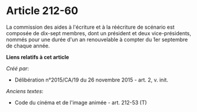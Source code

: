 # Article 212-60

La commission des aides à l'écriture et à la réécriture de scénario est composée de dix-sept membres, dont un président et
deux vice-présidents, nommés pour une durée d'un an renouvelable à compter du 1er septembre de chaque année.

**Liens relatifs à cet article**

_Créé par_:

  - Délibération n°2015/CA/19 du 26 novembre 2015 - art. 2, v. init.

_Anciens textes_:

  - Code du cinéma et de l'image animée - art. 212-53 (T)
